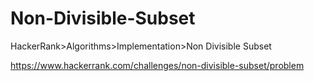 # Non-Divisible-Subset
HackerRank>Algorithms>Implementation>Non Divisible Subset

https://www.hackerrank.com/challenges/non-divisible-subset/problem
